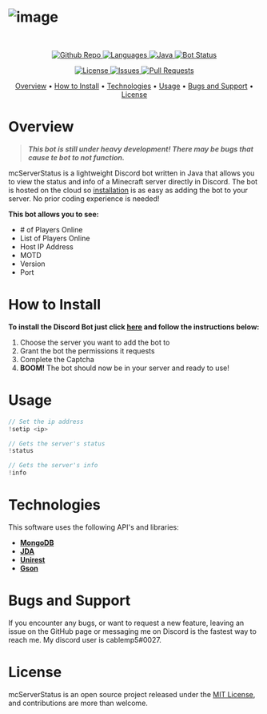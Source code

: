 # ![image](https://i.imgur.com/5PuSf5J.png)

<br />

<p align="center">
  <a href="https://github.com/cablemp5/mcserverstatus">
    <img src="https://img.shields.io/github/languages/code-size/cablemp5/mcserverstatus" alt="Github Repo">
  </a>
  <a href="https://github.com/cablemp5/mcserverstatus">
    <img src="https://img.shields.io/github/languages/count/cablemp5/mcserverstatus" alt="Languages">
  </a>
  <a href="https://github.com/cablemp5/mcserverstatus">
    <img src="https://img.shields.io/badge/java-jdk16-red" alt="Java">
  </a>
  <a href="https://github.com/cablemp5/mcserverstatus">
    <img src="https://img.shields.io/badge/status-down-orange" alt="Bot Status">
  </a>
<p/>
  
<p align="center">
  <a href="https://github.com/cablemp5/mcserverstatus">
    <img src="https://img.shields.io/github/license/cablemp5/mcserverstatus" alt="License">
  </a>
  <a href="https://github.com/cablemp5/mcserverstatus">
    <img src="https://img.shields.io/github/issues/cablemp5/mcserverstatus" alt="Issues">
  </a>
  <a href="https://github.com/cablemp5/mcserverstatus/pulls">
    <img src="https://img.shields.io/badge/PRs-welcome-brightgreen" alt="Pull Requests">
  </a>
<p/>


<p align="center">
  <a href="#overview">Overview</a>
  •
  <a href="#how-to-install">How to Install</a>
  •
  <a href="#technologies">Technologies</a>
  •
  <a href="#usage">Usage</a>
  •
  <a href="#bugs-and-support">Bugs and Support</a>
  •
  <a href="#license">License</a>
</p>
    
# Overview

> ***This bot is still under heavy development! There may be bugs that cause te bot to not function.***

mcServerStatus is a lightweight Discord bot written in Java that allows you to view the status and info of a Minecraft server directly in Discord. The bot is hosted on the cloud so [installation](#how-to-install) is as easy as adding the bot to your server. No prior coding experience is needed!

**This bot allows you to see:**
- \# of Players Online
- List of Players Online
- Host IP Address
- MOTD
- Version
- Port

# How to Install

**To install the Discord Bot just click [here](https://discord.com/api/oauth2/authorize?client_id=843847976569012225&permissions=124928&scope=bot) and follow the instructions below:**

1. Choose the server you want to add the bot to
2. Grant the bot the permissions it requests
3. Complete the Captcha
4. **BOOM!** The bot should now be in your server and ready to use!

# Usage

```java
// Set the ip address
!setip <ip>

// Gets the server's status
!status

// Gets the server's info
!info
```


# Technologies

This software uses the following API's and libraries:

- [**MongoDB**](https://www.mongodb.com/)
- [**JDA**](https://github.com/DV8FromTheWorld/JDA)
- [**Unirest**](https://kong.github.io/unirest-java/#requests)
- [**Gson**](https://github.com/google/gson)

# Bugs and Support

If you encounter any bugs, or want to request a new feature, leaving an issue on the GitHub page or messaging me on Discord is the fastest way to reach me. My discord user is cablemp5#0027.

# License

mcServerStatus is an open source project released under the [MIT License](LICENSE), and contributions are more than welcome.
